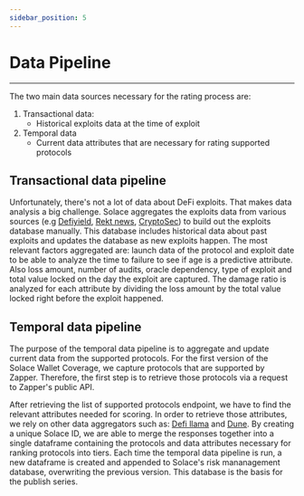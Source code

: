 ```yaml
---
sidebar_position: 5
---
```


# Data Pipeline
---
The two main data sources necessary for the rating process are:
1. Transactional data:
    - Historical exploits data at the time of exploit
2. Temporal data
    - Current data attributes that are necessary for rating supported protocols

## Transactional data pipeline

Unfortunately, there's not a lot of data about DeFi exploits. That makes data analysis a big challenge. Solace aggregates the exploits data from various sources (e.g [<u>Defiyield</u>](https://defiyield.app/rekt-database), [<u>Rekt news</u>](https://rekt.news/leaderboard/), [<u>CryptoSec</u>](https://cryptosec.info/defi-hacks/)) to build out the exploits database manually. This database includes historical data about past exploits and updates the database as new exploits happen. The most relevant factors aggregated are: launch data of the protocol and exploit date to be able to analyze the time to failure to see if age is a predictive attribute. Also loss amount, number of audits, oracle dependency, type of exploit and total value locked on the day the exploit are captured. The damage ratio is analyzed for each attribute by dividing the loss amount by the total value locked right before the exploit happened.

## Temporal data pipeline

The purpose of the temporal data pipeline is to aggregate and update current data from the supported protocols. For the first version of the Solace Wallet Coverage, we capture protocols that are supported by Zapper. Therefore, the first step is to retrieve those protocols via a request to Zapper's public API.

After retrieving the list of supported protocols endpoint, we have to find the relevant attributes needed for scoring. In order to retrieve those attributes, we rely on other data aggregators such as: [<u>Defi llama</u>](https://defillama.com/) and [<u>Dune</u>](https://dune.xyz/home). By creating a unique Solace ID, we are able to merge the responses together into a single dataframe containing the protocols and  data attributes necessary for ranking protocols into tiers. Each time the temporal data pipeline is run, a new dataframe is created and appended to Solace's risk mananagement database, overwriting the previous version. This database is the basis for the publish series.